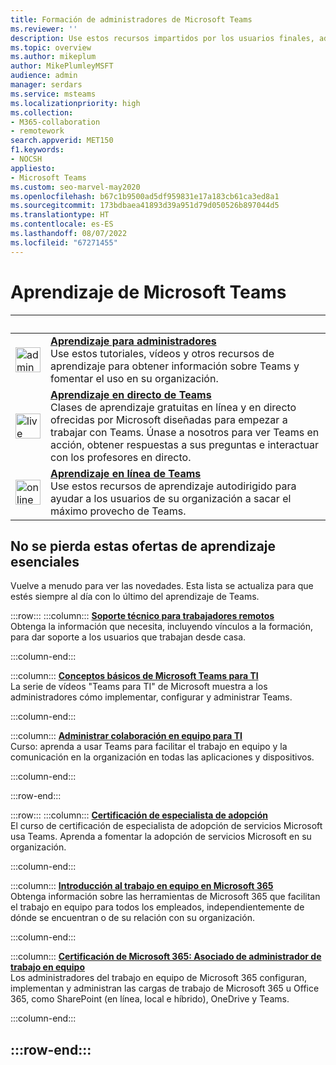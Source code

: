 ```yaml
---
title: Formación de administradores de Microsoft Teams
ms.reviewer: ''
description: Use estos recursos impartidos por los usuarios finales, administradores e instructores y los vídeos tutoriales para sacar el máximo provecho de Microsoft Teams en su organización.
ms.topic: overview
ms.author: mikeplum
author: MikePlumleyMSFT
audience: admin
manager: serdars
ms.service: msteams
ms.localizationpriority: high
ms.collection:
- M365-collaboration
- remotework
search.appverid: MET150
f1.keywords:
- NOCSH
appliesto:
- Microsoft Teams
ms.custom: seo-marvel-may2020
ms.openlocfilehash: b67c1b9500ad5df959831e17a183cb61ca3ed8a1
ms.sourcegitcommit: 173bdbaea41893d39a951d79d050526b897044d5
ms.translationtype: HT
ms.contentlocale: es-ES
ms.lasthandoff: 08/07/2022
ms.locfileid: "67271455"
---
```

# <a name="microsoft-teams-training"></a>Aprendizaje de Microsoft Teams

| &nbsp; | &nbsp; |
| ------------- | ------------- |
| <img src="/office/media/icons/walkthrough-map-teams.svg" width="40 px" height="40 px" alt="admin training"> | **[Aprendizaje para administradores](./itadmin-readiness.md)** </br> Use estos tutoriales, vídeos y otros recursos de aprendizaje para obtener información sobre Teams y fomentar el uso en su organización. 
| <img src="/office/media/icons/education-tutorial-teams.svg" width="40 px" height="40 px" alt="live training"> | **[Aprendizaje en directo de Teams](./instructor-led-training-teams-landing-page.yml)** </br> Clases de aprendizaje gratuitas en línea y en directo ofrecidas por Microsoft diseñadas para empezar a trabajar con Teams. Únase a nosotros para ver Teams en acción, obtener respuestas a sus preguntas e interactuar con los profesores en directo. 
| <img src="/office/media/icons/user.svg" width="40 px" height="40 px" alt="online training" > | **[Aprendizaje en línea de Teams](https://support.office.com/article/microsoft-teams-video-training-4f108e54-240b-4351-8084-b1089f0d21d7)** </br> Use estos recursos de aprendizaje autodirigido para ayudar a los usuarios de su organización a sacar el máximo provecho de Teams. |

## <a name="dont-miss-these-key-training-offerings"></a>No se pierda estas ofertas de aprendizaje esenciales

Vuelve a menudo para ver las novedades. Esta lista se actualiza para que estés siempre al día con lo último del aprendizaje de Teams.

:::row:::
   :::column:::
   **[Soporte técnico para trabajadores remotos](./support-remote-work-with-teams.md)** </br>
   Obtenga la información que necesita, incluyendo vínculos a la formación, para dar soporte a los usuarios que trabajan desde casa.

   :::column-end:::

   :::column:::
   **[Conceptos básicos de Microsoft Teams para TI](https://aka.ms/MicrosoftTeamsforIT)** </br>
   La serie de vídeos "Teams para TI" de Microsoft muestra a los administradores cómo implementar, configurar y administrar Teams.

   :::column-end:::

   :::column:::
   **[Administrar colaboración en equipo para TI](/learn/paths/m365-manage-team-collaboration)** </br>
   Curso: aprenda a usar Teams para facilitar el trabajo en equipo y la comunicación en la organización en todas las aplicaciones y dispositivos.

   :::column-end:::

:::row-end:::

:::row:::
   :::column:::
   **[Certificación de especialista de adopción](/learn/paths/m365-service-adoption/)** </br> El curso de certificación de especialista de adopción de servicios Microsoft usa Teams. Aprenda a fomentar la adopción de servicios Microsoft en su organización.

   :::column-end:::

   :::column:::
   **[Introducción al trabajo en equipo en Microsoft 365](/learn/modules/intro-to-teamwork-in-m365/index)** </br>
   Obtenga información sobre las herramientas de Microsoft 365 que facilitan el trabajo en equipo para todos los empleados, independientemente de dónde se encuentran o de su relación con su organización. 

   :::column-end:::

   :::column:::
   **[Certificación de Microsoft 365: Asociado de administrador de trabajo en equipo](https://www.microsoft.com/learning/m365-teamwork-administrator.aspx)** </br>
   Los administradores del trabajo en equipo de Microsoft 365 configuran, implementan y administran las cargas de trabajo de Microsoft 365 u Office 365, como SharePoint (en línea, local e híbrido), OneDrive y Teams. 

   :::column-end:::

:::row-end:::
---
